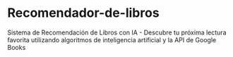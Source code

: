 # Recomendador-de-libros
Sistema de Recomendación de Libros con IA - Descubre tu próxima lectura favorita utilizando algoritmos de inteligencia artificial y la API de Google Books

